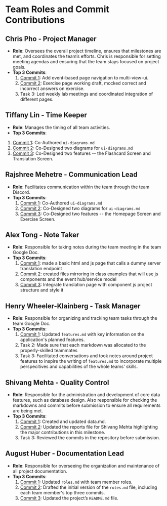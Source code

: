 # Team Roles and Commit Contributions

## Chris Pho - Project Manager
- **Role**: Oversees the overall project timeline, ensures that milestones are met, and coordinates the team’s efforts. Chris is responsible for setting meeting agendas and ensuring that the team stays focused on project goals.
- **Top 3 Commits**:
  1. [Commit 1](https://github.com/chrispho/language-study-app/commit/c0e8a094bacbe94c85597718b07eeed40557dd05): Add event-based page navigation to multi-view-ui.
  2. [Commit 2](https://github.com/chrispho/language-study-app/commit/858229d5d940284088fde9345b2cd9174e247d41): Exercise page working draft, mocked correct and incorrect answers on exercise.
  3. Task 3: Led weekly lab meetings and coordinated integration of different pages.

## Tiffany Lin - Time Keeper
- **Role**: Manages the timing of all team activities.
- **Top 3 Commits**:
 1. [Commit 1](https://github.com/chrispho/language-study-app/commit/cf044946fb293925d858c9eb2d51cc8f8507a773): Co-Authored ``ui-diagrams.md``
 2. [Commit 2](https://github.com/chrispho/language-study-app/commit/fb44a9749d47ae1b0f20d699992b48a81c4f51f2): Co-Designed two diagrams for ``ui-diagrams.md``
 3. [Commit 3](https://github.com/chrispho/language-study-app/commit/2132c628179cc719fd96cea6cee9df54f820d550): Co-Designed two features -- the Flashcard Screen and Translation Screen.


## Rajshree Mehetre - Communication Lead
- **Role**: Facilitates communication within the team through the team Discord.
- **Top 3 Commits**:
  1. [Commit 1](https://github.com/chrispho/language-study-app/commit/cf044946fb293925d858c9eb2d51cc8f8507a773): Co-Authored ``ui-diagrams.md``
  2. [Commit 2](https://github.com/chrispho/language-study-app/commit/fb44a9749d47ae1b0f20d699992b48a81c4f51f2): Co-Designed two diagrams for ``ui-diagrams.md``
  3. [Commit 3](https://github.com/chrispho/language-study-app/commit/2132c628179cc719fd96cea6cee9df54f820d550): Co-Designed two features -- the Homepage Screen and Exercise Screen.



## Alex Tong - Note Taker
- **Role**: Responsible for taking notes during the team meeting in the team Google Doc.
- **Top 3 Commits**:
  1. [Commit 1](https://github.com/chrispho/language-study-app/commit/a4bdca0b20be2668b6930db3363fe7d243b9f818): made a basic html and js page that calls a dummy server translation endpoint
  2. [Commit 2](https://github.com/chrispho/language-study-app/commit/0edb9476564736cc6b7bfc637d9264a883d8fe9d): created files mirroring in class examples that will use js components and the event hub/service model
  3. [Commit 3](https://github.com/chrispho/language-study-app/commit/3077a041435ae5947483e547d1e00c226fc431c9): Integrate translation page with component js project structure and style it 


## Henry Wheeler-Klainberg - Task Manager
- **Role**: Responsible for organizing and tracking team tasks through the team Google Doc.
- **Top 3 Commits**:
  1. [Commit 1](https://github.com/chrispho/language-study-app/commit/87b8b86d0560349785b7094d28706c184e84a1a0): Updated ``features.md`` with key information on the application's planned features. 
  2. Task 2: Made sure that each markdown was allocated to the properly-skilled teammates 
  3. Task 3: Facilitated conversations and took notes around project features to inspire the writing of ``features.md`` to incorporate multiple perspecitives and capabilities of the whole teams' skills.


## Shivang Mehta - Quality Control
- **Role**: Responsible for the administration and development of core data features, such as database design. Also responsible for checking the markdowns and commits before submission to ensure all requirements are being met.
- **Top 3 Commits**:
  1. [Commit 1](https://github.com/chrispho/language-study-app/commit/a8196cbc36c5427ff4a991bac30b20b248a5e2bc): Created and updated data.md.
  2. [Commit 2](https://github.com/chrispho/language-study-app/commit/e25fc3321b0b1e22bfb01fd8ba3cfd8048de61a9): Updated the reports file for Shivang Mehta highlighting the major contributions in this milestone.
  3. Task 3: Reviewed the commits in the repository before submission. 


## August Huber - Documentation Lead
- **Role**: Responsible for overseeing the organization and maintenance of all project documentation.
- **Top 3 Commits**:
  1. [Commit 1](https://github.com/repo/commit1): Updated ``roles.md`` with team member roles.
  2. [Commit 2](https://github.com/repo/commit2): Drafted the initial version of the `roles.md` file, including each team member's top three commits.
  3. [Commit 3](https://github.com/repo/commit3): Updated the project’s `README.md` file.
